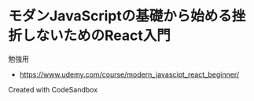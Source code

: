 # モダンJavaScriptの基礎から始める挫折しないためのReact入門
勉強用
- https://www.udemy.com/course/modern_javascipt_react_beginner/

Created with CodeSandbox

